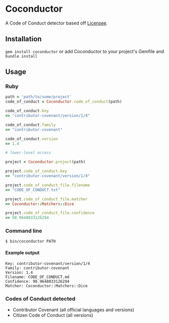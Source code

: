 # Coconductor

A Code of Conduct detector based off [Licensee](https://github.com/benbalter/licensee).

## Installation

`gem install coconductor` or add Coconductor to your project's Gemfile and `bundle install`

## Usage

### Ruby

```ruby
path = 'path/to/some/project'
code_of_conduct = Coconductor.code_of_conduct(path)

code_of_conduct.key
=> "contributor-covenant/version/1/4"

code_of_conduct.family
=> "contributor-covenant"

code_of_conduct.version
=> 1.4

# lower-level access

project = Coconductor.project(path)

project.code_of_conduct.key
=> "contributor-covenant/version/1/4"

project.code_of_conduct_file.filename
=> "CODE_OF_CONDUCT.txt"

project.code_of_conduct_file.matcher
=> Coconductor::Matchers::Dice

project.code_of_conduct_file.confidence
=> 98.9648033126294
```

### Command line

`$ bin/coconductor PATH`

#### Example output

```
Key: contributor-covenant/version/1/4
Family: contributor-covenant
Version: 1.4
Filename: CODE_OF_CONDUCT.md
Confidence: 98.9648033126294
Matcher: Coconductor::Matchers::Dice
```

### Codes of Conduct detected

* Contributor Covenant (all official languages and versions)
* Citizen Code of Conduct (all versions)
